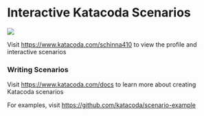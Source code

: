 # Interactive Katacoda Scenarios

[![](http://shields.katacoda.com/katacoda/schinna410/count.svg)](https://www.katacoda.com/schinna410 "Get your profile on Katacoda.com")

Visit https://www.katacoda.com/schinna410 to view the profile and interactive scenarios

### Writing Scenarios
Visit https://www.katacoda.com/docs to learn more about creating Katacoda scenarios

For examples, visit https://github.com/katacoda/scenario-example
